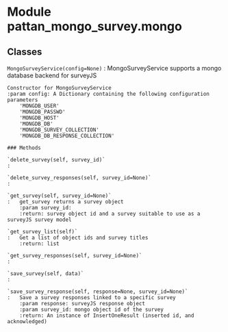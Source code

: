 Module pattan_mongo_survey.mongo
================================

Classes
-------

`MongoSurveyService(config=None)`
:   MongoSurveyService supports a mongo database backend for surveyJS
    
    Constructor for MongoSurveyService
    :param config: A Dictionary containing the following configuration parameters
        'MONGDB_USER'
        'MONGDB_PASSWD'
        'MONGDB_HOST'
        'MONGDB_DB'
        'MONGDB_SURVEY_COLLECTION'
        'MONGDB_DB_RESPONSE_COLLECTION'

    ### Methods

    `delete_survey(self, survey_id)`
    :

    `delete_survey_responses(self, survey_id=None)`
    :

    `get_survey(self, survey_id=None)`
    :   get_survey returns a survey object
        :param survey_id:
        :return: survey object id and a survey suitable to use as a surveyJS survey model

    `get_survey_list(self)`
    :   Get a list of object ids and survey titles
        :return: list

    `get_survey_responses(self, survey_id=None)`
    :

    `save_survey(self, data)`
    :

    `save_survey_response(self, response=None, survey_id=None)`
    :   Save a survey responses linked to a specific survey
        :param response: surveyJS response object
        :param survey_id: mongo object id of the survey
        :return: An instance of InsertOneResult (inserted id, and acknowledged)